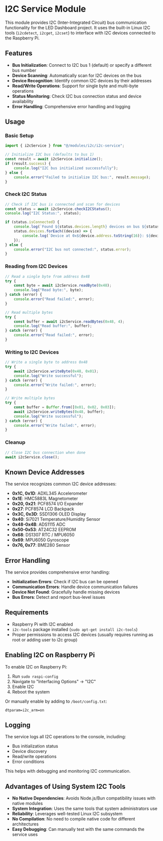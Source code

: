 # I2C Service Module

This module provides I2C (Inter-Integrated Circuit) bus communication functionality for the LED Dashboard project. It uses the built-in Linux I2C tools (`i2cdetect`, `i2cget`, `i2cset`) to interface with I2C devices connected to the Raspberry Pi.

## Features

- **Bus Initialization**: Connect to I2C bus 1 (default) or specify a different bus number
- **Device Scanning**: Automatically scan for I2C devices on the bus
- **Device Recognition**: Identify common I2C devices by their addresses
- **Read/Write Operations**: Support for single byte and multi-byte operations
- **Status Monitoring**: Check I2C bus connection status and device availability
- **Error Handling**: Comprehensive error handling and logging

## Usage

### Basic Setup

```typescript
import { i2cService } from "@/modules/i2c/i2c-service";

// Initialize I2C bus (defaults to bus 1)
const result = await i2cService.initialize();
if (result.success) {
	console.log("I2C bus initialized successfully");
} else {
	console.error("Failed to initialize I2C bus:", result.message);
}
```

### Check I2C Status

```typescript
// Check if I2C bus is connected and scan for devices
const status = await i2cService.checkI2CStatus();
console.log("I2C Status:", status);

if (status.isConnected) {
	console.log(`Found ${status.devices.length} devices on bus ${status.busNumber}`);
	status.devices.forEach((device) => {
		console.log(`Device at 0x${device.address.toString(16)}: ${device.name}`);
	});
} else {
	console.error("I2C bus not connected:", status.error);
}
```

### Reading from I2C Devices

```typescript
// Read a single byte from address 0x48
try {
	const byte = await i2cService.readByte(0x48);
	console.log("Read byte:", byte);
} catch (error) {
	console.error("Read failed:", error);
}

// Read multiple bytes
try {
	const buffer = await i2cService.readBytes(0x48, 4);
	console.log("Read buffer:", buffer);
} catch (error) {
	console.error("Read failed:", error);
}
```

### Writing to I2C Devices

```typescript
// Write a single byte to address 0x48
try {
	await i2cService.writeByte(0x48, 0x01);
	console.log("Write successful");
} catch (error) {
	console.error("Write failed:", error);
}

// Write multiple bytes
try {
	const buffer = Buffer.from([0x01, 0x02, 0x03]);
	await i2cService.writeBytes(0x48, buffer);
	console.log("Write successful");
} catch (error) {
	console.error("Write failed:", error);
}
```

### Cleanup

```typescript
// Close I2C bus connection when done
await i2cService.close();
```

## Known Device Addresses

The service recognizes common I2C device addresses:

- **0x1C, 0x1D**: ADXL345 Accelerometer
- **0x1E**: HMC5883L Magnetometer
- **0x20, 0x21**: PCF8574 I/O Expander
- **0x27**: PCF8574 LCD Backpack
- **0x3C, 0x3D**: SSD1306 OLED Display
- **0x40**: Si7021 Temperature/Humidity Sensor
- **0x48-0x4B**: ADS1115 ADC
- **0x50-0x53**: AT24C32 EEPROM
- **0x68**: DS1307 RTC / MPU6050
- **0x69**: MPU6050 Gyroscope
- **0x76, 0x77**: BME280 Sensor

## Error Handling

The service provides comprehensive error handling:

- **Initialization Errors**: Check if I2C bus can be opened
- **Communication Errors**: Handle device communication failures
- **Device Not Found**: Gracefully handle missing devices
- **Bus Errors**: Detect and report bus-level issues

## Requirements

- Raspberry Pi with I2C enabled
- `i2c-tools` package installed (`sudo apt-get install i2c-tools`)
- Proper permissions to access I2C devices (usually requires running as root or adding user to i2c group)

## Enabling I2C on Raspberry Pi

To enable I2C on Raspberry Pi:

1. Run `sudo raspi-config`
2. Navigate to "Interfacing Options" → "I2C"
3. Enable I2C
4. Reboot the system

Or manually enable by adding to `/boot/config.txt`:

```
dtparam=i2c_arm=on
```

## Logging

The service logs all I2C operations to the console, including:

- Bus initialization status
- Device discovery
- Read/write operations
- Error conditions

This helps with debugging and monitoring I2C communication.

## Advantages of Using System I2C Tools

- **No Native Dependencies**: Avoids Node.js/Bun compatibility issues with native modules
- **System Integration**: Uses the same tools that system administrators use
- **Reliability**: Leverages well-tested Linux I2C subsystem
- **No Compilation**: No need to compile native code for different architectures
- **Easy Debugging**: Can manually test with the same commands the service uses
